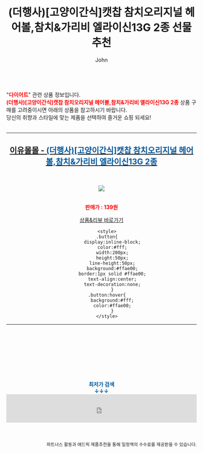 ﻿---
layout: post
title:  "(더행사)[고양이간식]캣찹 참치오리지널 헤어볼,참치&amp;가리비 엘라이신13G 2종 선물 추천"
author: John
categories: [ 다이어트 ]
tags: [ 다이어트 식단, 다이어트, 다이어트 약, 다이어트 도시락, 다이어트 간식, 다이어트 음식, 다이어트 자극사진, 다이어트 전후, 다이어트 보조제, 다이어트 더쿠 ]
image: https://eyoumall.godohosting.com/pages/asu/220718/b/1.jpg 
description: "(더행사)[고양이간식]캣찹 참치오리지널 헤어볼,참치&amp;가리비 엘라이신13G 2종 선물 추천 관련 상품으로 가장 고객 선호도가 높은 제품입니다."
toc: true
toc_sticky: true
---

<br>
"<b><font color='#ff0000'>다이어트</font></b>" 관련 상품 정보입니다.
<br>
<b><font color='#ff0000'>(더행사)[고양이간식]캣찹 참치오리지널 헤어볼,참치&amp;가리비 엘라이신13G 2종</font></b> 상품 구매를 고려중이시면 아래의 상품을 참고하시기 바랍니다.
<br>
당신의 취향과 스타일에 맞는 제품을 선택하여 즐거운 쇼핑 되세요!
<br><br>
<hr>
<p>
    
<center><h2><a href="https://nico.kr/kTOvq0" target="_blank"><b>이유몰몰 - <font color='#01579B'>(더행사)[고양이간식]캣찹 참치오리지널 헤어볼,참치&amp;가리비 엘라이신13G 2종</font></b></a></h2><br>

<a href="https://nico.kr/kTOvq0" target="_blank"><img src="https://eyoumall.godohosting.com/pages/asu/220718/b/1.jpg"></a><br><br>

<b><font color='#ff0000'>판매가 : 139원 </font></b><br>

<a href="https://nico.kr/kTOvq0" target="_blank" class="button">상품&리뷰 바로가기</a><p>

        <style>
        .button{
            display:inline-block;
            color:#fff;
            width:200px;
            height:50px;
            line-height:50px;
            background:#ffae00;
            border:1px solid #ffae00;
            text-align:center;
            text-decoration:none;
            }
        .button:hover{
            background:#fff;
            color:#ffae00;
            }
        </style>

<hr>

<br><br><br><br><br><br><br>
<center><b><font color='#01579B' size='medium'>최저가 검색<br>
↓↓↓</font></b></center>
<center><iframe src="https://coupa.ng/b1Tbjx" width="100%" height="75" frameborder="0" scrolling="no" referrerpolicy="unsafe-url"></iframe></center>
<br><br>
<p>
<small>
    <div align="right">파트너스 활동과 애드픽 제품추천을 통해 일정액의 수수료를 제공받을 수 있습니다.</div>
</small>
</p>
